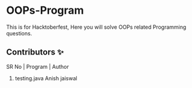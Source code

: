 # OOPs-Program
This is for Hacktoberfest, Here you will solve OOPs related Programming questions.

## Contributors ✨

SR No   | Program | Author  
01. testing.java Anish jaiswal